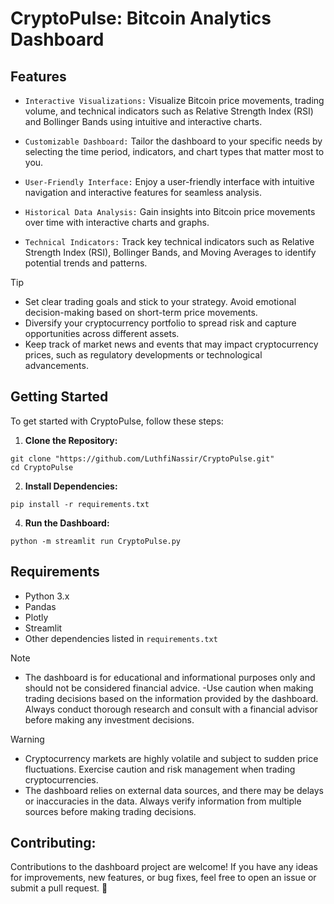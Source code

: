 # CryptoPulse: Bitcoin Analytics Dashboard

## Features

- `Interactive Visualizations:` Visualize Bitcoin price movements, trading volume, and technical indicators such as Relative Strength Index (RSI) and Bollinger Bands using intuitive and interactive charts.
  
- `Customizable Dashboard:` Tailor the dashboard to your specific needs by selecting the time period, indicators, and chart types that matter most to you.
  
- `User-Friendly Interface:` Enjoy a user-friendly interface with intuitive navigation and interactive features for seamless analysis.

- `Historical Data Analysis:` Gain insights into Bitcoin price movements over time with interactive charts and graphs.

- `Technical Indicators:` Track key technical indicators such as Relative Strength Index (RSI), Bollinger Bands, and Moving Averages to identify potential trends and patterns.

> [!TIP]
> - Set clear trading goals and stick to your strategy. Avoid emotional decision-making based on short-term price movements.
> - Diversify your cryptocurrency portfolio to spread risk and capture opportunities across different assets.
> - Keep track of market news and events that may impact cryptocurrency prices, such as regulatory developments or technological advancements.


## Getting Started

To get started with CryptoPulse, follow these steps:

1. **Clone the Repository:**
```
git clone "https://github.com/LuthfiNassir/CryptoPulse.git"
cd CryptoPulse
```
2. **Install Dependencies:**
 ```
pip install -r requirements.txt
```
4. **Run the Dashboard:**
```
python -m streamlit run CryptoPulse.py
```

## Requirements

- Python 3.x
- Pandas
- Plotly
- Streamlit
- Other dependencies listed in `requirements.txt`

> [!NOTE]
> - The dashboard is for educational and informational purposes only and should not be considered financial advice.
> -Use caution when making trading decisions based on the information provided by the dashboard. Always conduct thorough research and consult with a financial advisor before making any investment decisions.

> [!WARNING]
> - Cryptocurrency markets are highly volatile and subject to sudden price fluctuations. Exercise caution and risk management when trading cryptocurrencies.
> - The dashboard relies on external data sources, and there may be delays or inaccuracies in the data. Always verify information from multiple sources before making trading decisions.


## Contributing:
Contributions to the dashboard project are welcome! If you have any ideas for improvements, new features, or bug fixes, feel free to open an issue or submit a pull request. &#x1F917;